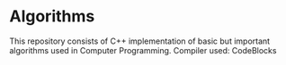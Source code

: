 # Algorithms
This repository consists of C++ implementation of basic but important algorithms used in Computer Programming.
Compiler used: CodeBlocks
